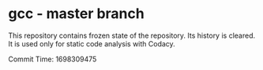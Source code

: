 # gcc - master branch

This repository contains frozen state of the repository.
Its history is cleared. It is used only for static code
analysis with Codacy.

Commit Time: 1698309475
